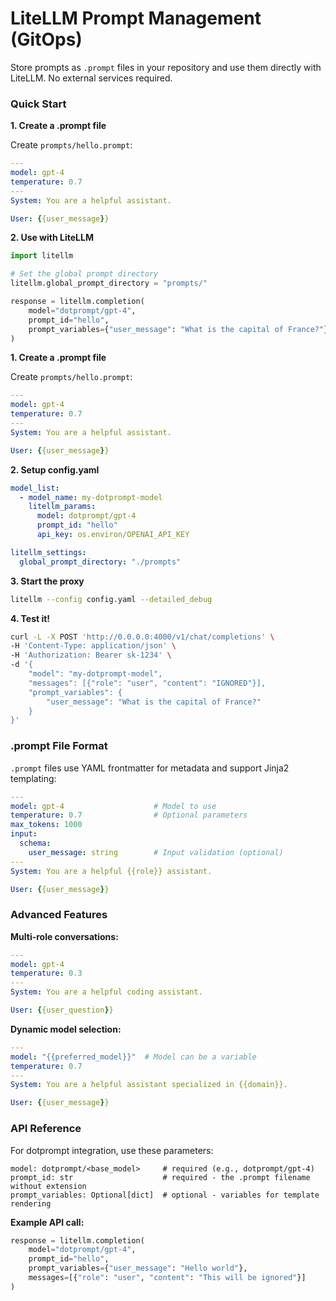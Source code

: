# LiteLLM Prompt Management (GitOps)

Store prompts as `.prompt` files in your repository and use them directly with LiteLLM. No external services required.

### Quick Start

<Tabs>

<TabItem value="sdk" label="SDK">

**1. Create a .prompt file**

Create `prompts/hello.prompt`:

```yaml
---
model: gpt-4
temperature: 0.7
---
System: You are a helpful assistant.

User: {{user_message}}
```

**2. Use with LiteLLM**

```python
import litellm

# Set the global prompt directory
litellm.global_prompt_directory = "prompts/"

response = litellm.completion(
    model="dotprompt/gpt-4",
    prompt_id="hello",
    prompt_variables={"user_message": "What is the capital of France?"}
)
```

</TabItem>
<TabItem value="proxy" label="PROXY">

**1. Create a .prompt file**

Create `prompts/hello.prompt`:

```yaml
---
model: gpt-4
temperature: 0.7
---
System: You are a helpful assistant.

User: {{user_message}}
```

**2. Setup config.yaml**

```yaml
model_list:
  - model_name: my-dotprompt-model
    litellm_params:
      model: dotprompt/gpt-4
      prompt_id: "hello"
      api_key: os.environ/OPENAI_API_KEY

litellm_settings:
  global_prompt_directory: "./prompts"
```

**3. Start the proxy**

```bash
litellm --config config.yaml --detailed_debug
```

**4. Test it!**

```bash
curl -L -X POST 'http://0.0.0.0:4000/v1/chat/completions' \
-H 'Content-Type: application/json' \
-H 'Authorization: Bearer sk-1234' \
-d '{
    "model": "my-dotprompt-model",
    "messages": [{"role": "user", "content": "IGNORED"}],
    "prompt_variables": {
        "user_message": "What is the capital of France?"
    }
}'
```

</TabItem>
</Tabs>

### .prompt File Format

`.prompt` files use YAML frontmatter for metadata and support Jinja2 templating:

```yaml
---
model: gpt-4                    # Model to use
temperature: 0.7                # Optional parameters
max_tokens: 1000
input:
  schema:
    user_message: string        # Input validation (optional)
---
System: You are a helpful {{role}} assistant.

User: {{user_message}}
```

### Advanced Features

**Multi-role conversations:**

```yaml
---
model: gpt-4
temperature: 0.3
---
System: You are a helpful coding assistant.

User: {{user_question}}
```

**Dynamic model selection:**

```yaml
---
model: "{{preferred_model}}"  # Model can be a variable
temperature: 0.7
---
System: You are a helpful assistant specialized in {{domain}}.

User: {{user_message}}
```

### API Reference

For dotprompt integration, use these parameters:

```
model: dotprompt/<base_model>     # required (e.g., dotprompt/gpt-4)
prompt_id: str                    # required - the .prompt filename without extension
prompt_variables: Optional[dict]  # optional - variables for template rendering
```

**Example API call:**

```python
response = litellm.completion(
    model="dotprompt/gpt-4",
    prompt_id="hello",
    prompt_variables={"user_message": "Hello world"},
    messages=[{"role": "user", "content": "This will be ignored"}]
)
```
